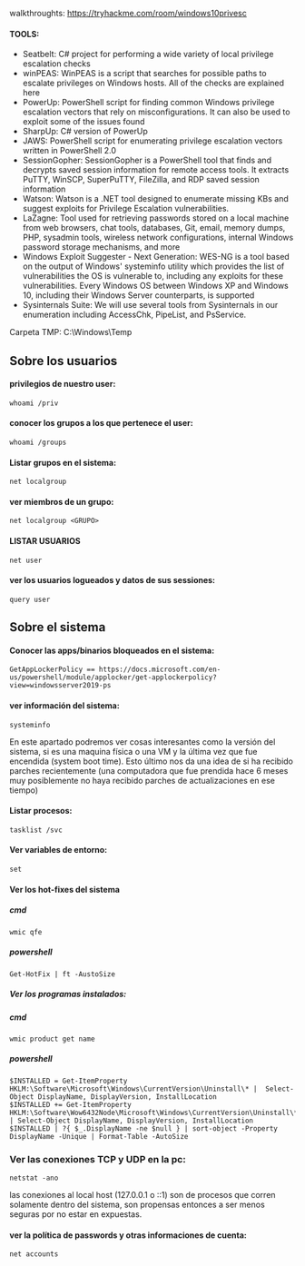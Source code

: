 walkthroughts:
https://tryhackme.com/room/windows10privesc


#### TOOLS:

- Seatbelt: 	C# project for performing a wide variety of local privilege escalation checks
- winPEAS: 	WinPEAS is a script that searches for possible paths to escalate privileges on Windows hosts. All of the checks are explained here
- PowerUp: 	PowerShell script for finding common Windows privilege escalation vectors that rely on misconfigurations. It can also be used to exploit some of the issues found
- SharpUp: 	C# version of PowerUp
- JAWS: 	PowerShell script for enumerating privilege escalation vectors written in PowerShell 2.0
- SessionGopher: 	SessionGopher is a PowerShell tool that finds and decrypts saved session information for remote access tools. It extracts PuTTY, WinSCP, SuperPuTTY, FileZilla, and RDP saved session information
- Watson: 	Watson is a .NET tool designed to enumerate missing KBs and suggest exploits for Privilege Escalation vulnerabilities.
- LaZagne: 	Tool used for retrieving passwords stored on a local machine from web browsers, chat tools, databases, Git, email, memory dumps, PHP, sysadmin tools, wireless network configurations, internal Windows password storage mechanisms, and more
- Windows Exploit Suggester - Next Generation: 	WES-NG is a tool based on the output of Windows' systeminfo utility which provides the list of vulnerabilities the OS is vulnerable to, including any exploits for these vulnerabilities. Every Windows OS between Windows XP and Windows 10, including their Windows Server counterparts, is supported
- Sysinternals Suite: 	We will use several tools from Sysinternals in our enumeration including AccessChk, PipeList, and PsService.

Carpeta TMP:
C:\Windows\Temp


## Sobre los usuarios

#### privilegios de nuestro user:
    whoami /priv

#### conocer los grupos a los que pertenece el user:
    whoami /groups

#### Listar grupos en el sistema:
    net localgroup

#### ver miembros de un grupo:
    net localgroup <GRUPO>

#### LISTAR USUARIOS  
    net user

#### ver los usuarios logueados y datos de sus sessiones:
    query user


## Sobre el sistema
#### Conocer las apps/binarios bloqueados en el sistema:
    GetAppLockerPolicy == https://docs.microsoft.com/en-us/powershell/module/applocker/get-applockerpolicy?view=windowsserver2019-ps

#### ver información del sistema: 
    systeminfo

En este apartado podremos ver cosas interesantes como la versión del sistema, si es una maquina física o una VM y la última vez que fue encendida (system boot time). Esto
último nos da una idea de si ha recibido parches recientemente (una computadora que fue prendida hace 6 meses muy posiblemente no haya recibido parches de actualizaciones en
ese tiempo)

#### Listar procesos:
    tasklist /svc

#### Ver variables de entorno:
    set

#### Ver los hot-fixes del sistema

##### cmd
    wmic qfe
##### powershell 
    Get-HotFix | ft -AustoSize

##### Ver los programas instalados:
##### cmd
    wmic product get name
##### powershell
    $INSTALLED = Get-ItemProperty HKLM:\Software\Microsoft\Windows\CurrentVersion\Uninstall\* |  Select-Object DisplayName, DisplayVersion, InstallLocation
    $INSTALLED += Get-ItemProperty HKLM:\Software\Wow6432Node\Microsoft\Windows\CurrentVersion\Uninstall\* | Select-Object DisplayName, DisplayVersion, InstallLocation
    $INSTALLED | ?{ $_.DisplayName -ne $null } | sort-object -Property DisplayName -Unique | Format-Table -AutoSize
### Ver las conexiones TCP y UDP en la pc:
    
    netstat -ano


las conexiones al local host (127.0.0.1 o ::1) son de procesos que corren solamente dentro del sistema, son propensas entonces a ser menos seguras por no estar en expuestas. 



#### ver la política de passwords y otras informaciones de cuenta:
    net accounts



  
